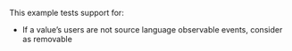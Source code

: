 This example tests support for:

* If a value’s users are not source language observable events, consider as
  removable
